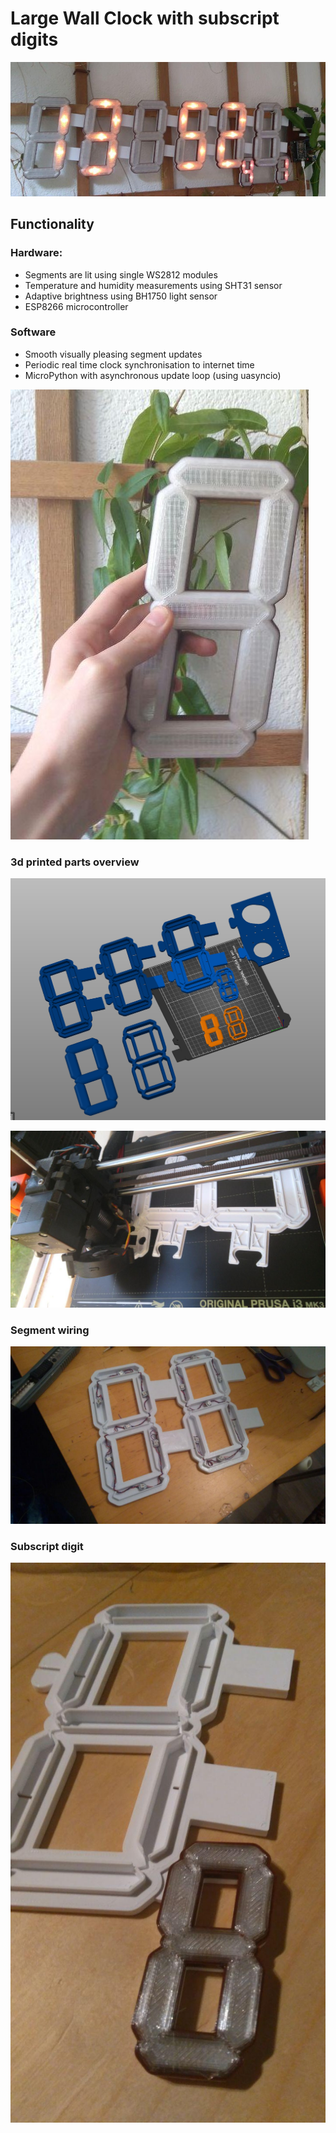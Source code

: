 # Large Wall Clock with subscript digits

![Alt text](pictures/clock_overview.jpg?raw=true "Title")

## Functionality
### Hardware:
- Segments are lit using single WS2812 modules
- Temperature and humidity measurements using SHT31 sensor
- Adaptive brightness using BH1750 light sensor
- ESP8266 microcontroller


### Software
- Smooth visually pleasing segment updates
- Periodic real time clock synchronisation to internet time
- MicroPython with asynchronous update loop (using uasyncio)

![Alt text](pictures/single_segment.jpg?raw=true "Single segment")

### 3d printed parts overview
![Alt text](pictures/3d_printing_parts_overview.png?raw=true "3d printing parts overview")

![Alt text](pictures/backplane_printing.jpg?raw=true "Title")

### Segment wiring
![Alt text](pictures/backplane_with_leds.jpg?raw=true "Title")

### Subscript digit
![Alt text](pictures/subscript_digit.jpg?raw=true "Title")

